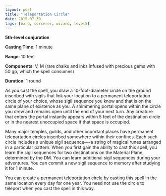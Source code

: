 ```yaml
---
layout: post
title: "Teleportation Circle"
date: 2015-07-30
tags: [bard, sorcerer, wizard, level5]
---
```


**5th-level conjuration**

**Casting Time**: 1 minute

**Range**: 10 feet

**Components**: V, M (rare chalks and inks infused with precious gems with 50 gp, which the spell consumes)

**Duration**: 1 round

As you cast the spell, you draw a 10-foot-diameter circle on the ground inscribed with sigils that link your location to a permanent teleportation circle of your choice, whose sigil sequence you know and that is on the same plane of existence as you. A shimmering portal opens within the circle you drew and remains open until the end of your next turn. Any creature that enters the portal instantly appears within 5 feet of the destination circle or in the nearest unoccupied space if that space is occupied.

Many major temples, guilds, and other important places have permanent teleportation circles inscribed somewhere within their confines. Each such circle includes a unique sigil sequence—-a string of magical runes arranged in a particular pattern. When you first gain the ability to cast this spell, you learn the sigil sequences for two destinations on the Material Plane, determined by the DM. You can learn additional sigil sequences during your adventures. You can commit a new sigil sequence to memory after studying it for 1 minute.

You can create a permanent teleportation circle by casting this spell in the same location every day for one year. You need not use the circle to teleport when you cast the spell in this way.
